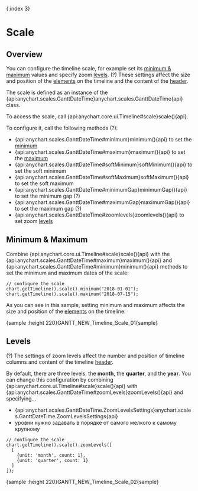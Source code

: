 {:index 3}
# Scale

## Overview

You can configure the timeline scale, for example set its [minimum & maximum](#minimum_&_maximum) values and specify zoom [levels](#levels). (?) These settings affect the size and position of the [elements](../Elements) on the timeline and the content of the [header](Header).

The scale is defined as an instance of the {api:anychart.scales.GanttDateTime}anychart.scales.GanttDateTime{api} class.

To access the scale, call {api:anychart.core.ui.Timeline#scale}scale(){api}.

To configure it, call the following methods (?):

* {api:anychart.scales.GanttDateTime#minimum}minimum(){api} to set the [minimum](#minimum_&_maximum)
* {api:anychart.scales.GanttDateTime#maximum}maximum(){api} to set the [maximum](#minimum_&_maximum)
* {api:anychart.scales.GanttDateTime#softMinimum}softMinimum(){api} to set the soft minimum
* {api:anychart.scales.GanttDateTime#softMaximum}softMaximum(){api} to set the soft maximum
* {api:anychart.scales.GanttDateTime#minimumGap}minimumGap(){api} to set the minimum gap (?)
* {api:anychart.scales.GanttDateTime#maximumGap}maximumGap(){api} to set the maximum gap (?)
* {api:anychart.scales.GanttDateTime#zoomlevels}zoomlevels(){api} to set zoom [levels](#levels)

## Minimum & Maximum

Combine {api:anychart.core.ui.Timeline#scale}scale(){api} with the {api:anychart.scales.GanttDateTime#maximum}maximum(){api} and {api:anychart.scales.GanttDateTime#minimum}minimum(){api} methods to set the minimum and maximum dates of the scale:

```
// configure the scale
chart.getTimeline().scale().minimum("2018-01-01");
chart.getTimeline().scale().maximum("2018-07-15");
```

As you can see in this sample, setting minimum and maximum affects the size and position of the [elements](../Elements) on the timeline:

{sample :height 220}GANTT\_NEW\_Timeline\_Scale\_01{sample}

## Levels

(?) The settings of zoom levels affect the number and position of timeline columns and content of the timeline [header](Header).

By default, there are three levels: the **month**, the **quarter**, and the **year**. You can change this configuration by combining {api:anychart.core.ui.Timeline#scale}scale(){api} with {api:anychart.scales.GanttDateTime#zoomLevels}zoomLevels(){api} and specifying...

* {api:anychart.scales.GanttDateTime.ZoomLevelsSettings}anychart.scales.GanttDateTime.ZoomLevelsSettings{api}
* уровни нужно задавать в порядке от самого мелкого к самому крупному


```
// configure the scale
chart.getTimeline().scale().zoomLevels([
  [
    {unit: 'month', count: 1},
    {unit: 'quarter', count: 1}
  ]
]);
```

{sample :height 220}GANTT\_NEW\_Timeline\_Scale\_02{sample}